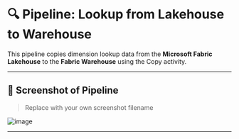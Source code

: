 # 🔍 Pipeline: Lookup from Lakehouse to Warehouse
 
This pipeline copies dimension lookup data from the **Microsoft Fabric Lakehouse** to the **Fabric Warehouse** using the Copy activity.
 
---
 
## 📸 Screenshot of Pipeline
 
> Replace with your own screenshot filename
 
![image](https://github.com/user-attachments/assets/18577ad1-e776-4a42-8323-195171645314)
 
---

